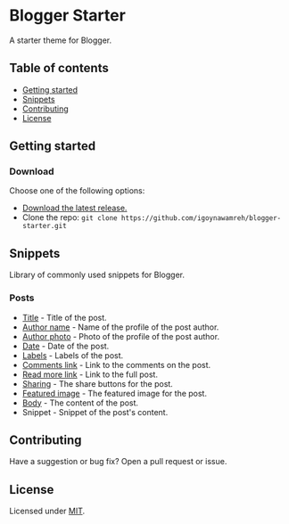 # Blogger Starter

A starter theme for Blogger.


## Table of contents

- [Getting started](#getting-started)
- [Snippets](#snippets)
- [Contributing](#contributing)
- [License](#license)


## Getting started

### Download

Choose one of the following options:

- [Download the latest release.](#)
- Clone the repo: `git clone https://github.com/igoynawamreh/blogger-starter.git`


## Snippets

Library of commonly used snippets for Blogger.

### Posts

- [Title](snippets/post-title.xml) - Title of the post.
- [Author name](snippets/post-author-name.xml) - Name of the profile of the post author.
- [Author photo](snippets/post-author-photo.xml) - Photo of the profile of the post author.
- [Date](snippets/post-date.xml) - Date of the post.
- [Labels](snippets/post-labels.xml) - Labels of the post.
- [Comments link](snippets/post-comments-link.xml) - Link to the comments on the post.
- [Read more link](snippets/post-read-more-link.xml) - Link to the full post.
- [Sharing](snippets/post-sharing.xml) - The share buttons for the post.
- [Featured image](snippets/post-featured-image.xml) - The featured image for the post.
- [Body](snippets/post-body.xml) - The content of the post.
- Snippet - Snippet of the post's content.


## Contributing

Have a suggestion or bug fix? Open a pull request or issue.


## License

Licensed under [MIT](LICENSE).
